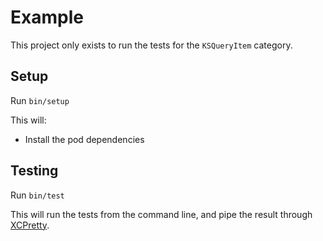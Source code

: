 # Example

This project only exists to run the tests for the `KSQueryItem`
category.

## Setup

Run `bin/setup`

This will:

 - Install the pod dependencies

## Testing

Run `bin/test`

This will run the tests from the command line, and pipe the result
through [XCPretty][].

[XCPretty]: https://github.com/supermarin/xcpretty
